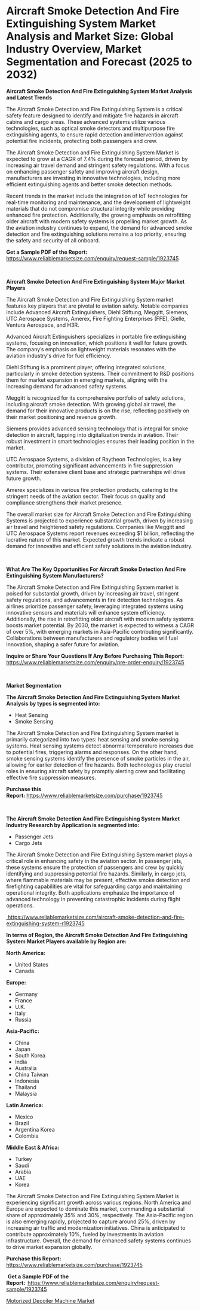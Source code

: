 <p><h1>Aircraft Smoke Detection And Fire Extinguishing System Market Analysis and Market Size: Global Industry Overview, Market Segmentation and Forecast (2025 to 2032)</h1></p><p><strong>Aircraft Smoke Detection And Fire Extinguishing System Market Analysis and Latest Trends</strong></p>
<p><p>The Aircraft Smoke Detection and Fire Extinguishing System is a critical safety feature designed to identify and mitigate fire hazards in aircraft cabins and cargo areas. These advanced systems utilize various technologies, such as optical smoke detectors and multipurpose fire extinguishing agents, to ensure rapid detection and intervention against potential fire incidents, protecting both passengers and crew.</p><p>The Aircraft Smoke Detection and Fire Extinguishing System Market is expected to grow at a CAGR of 7.4% during the forecast period, driven by increasing air travel demand and stringent safety regulations. With a focus on enhancing passenger safety and improving aircraft design, manufacturers are investing in innovative technologies, including more efficient extinguishing agents and better smoke detection methods. </p><p>Recent trends in the market include the integration of IoT technologies for real-time monitoring and maintenance, and the development of lightweight materials that do not compromise structural integrity while providing enhanced fire protection. Additionally, the growing emphasis on retrofitting older aircraft with modern safety systems is propelling market growth. As the aviation industry continues to expand, the demand for advanced smoke detection and fire extinguishing solutions remains a top priority, ensuring the safety and security of all onboard.</p></p>
<p><strong>Get a Sample PDF of the Report:&nbsp;</strong> <a href="https://www.reliablemarketsize.com/enquiry/request-sample/1923745?utm_campaign=1167&utm_medium=2&utm_source=Github&utm_content=ia&utm_term=14012025&utm_id=aircraft-smoke-detection-and-fire-extinguishing-system">https://www.reliablemarketsize.com/enquiry/request-sample/1923745</a></p>
<p>&nbsp;</p>
<p><strong>Aircraft Smoke Detection And Fire Extinguishing System Major Market Players</strong></p>
<p><p>The Aircraft Smoke Detection and Fire Extinguishing System market features key players that are pivotal to aviation safety. Notable companies include Advanced Aircraft Extinguishers, Diehl Stiftung, Meggitt, Siemens, UTC Aerospace Systems, Amerex, Fire Fighting Enterprises (FFE), Gielle, Ventura Aerospace, and H3R.</p><p>Advanced Aircraft Extinguishers specializes in portable fire extinguishing systems, focusing on innovation, which positions it well for future growth. The company’s emphasis on lightweight materials resonates with the aviation industry's drive for fuel efficiency.</p><p>Diehl Stiftung is a prominent player, offering integrated solutions, particularly in smoke detection systems. Their commitment to R&D positions them for market expansion in emerging markets, aligning with the increasing demand for advanced safety systems.</p><p>Meggitt is recognized for its comprehensive portfolio of safety solutions, including aircraft smoke detection. With growing global air travel, the demand for their innovative products is on the rise, reflecting positively on their market positioning and revenue growth.</p><p>Siemens provides advanced sensing technology that is integral for smoke detection in aircraft, tapping into digitalization trends in aviation. Their robust investment in smart technologies ensures their leading position in the market.</p><p>UTC Aerospace Systems, a division of Raytheon Technologies, is a key contributor, promoting significant advancements in fire suppression systems. Their extensive client base and strategic partnerships will drive future growth.</p><p>Amerex specializes in various fire protection products, catering to the stringent needs of the aviation sector. Their focus on quality and compliance strengthens their market presence.</p><p>The overall market size for Aircraft Smoke Detection and Fire Extinguishing Systems is projected to experience substantial growth, driven by increasing air travel and heightened safety regulations. Companies like Meggitt and UTC Aerospace Systems report revenues exceeding $1 billion, reflecting the lucrative nature of this market. Expected growth trends indicate a robust demand for innovative and efficient safety solutions in the aviation industry.</p></p>
<p>&nbsp;</p>
<p><strong>What Are The Key Opportunities For Aircraft Smoke Detection And Fire Extinguishing System Manufacturers?</strong></p>
<p><p>The Aircraft Smoke Detection and Fire Extinguishing System market is poised for substantial growth, driven by increasing air travel, stringent safety regulations, and advancements in fire detection technologies. As airlines prioritize passenger safety, leveraging integrated systems using innovative sensors and materials will enhance system efficiency. Additionally, the rise in retrofitting older aircraft with modern safety systems boosts market potential. By 2030, the market is expected to witness a CAGR of over 5%, with emerging markets in Asia-Pacific contributing significantly. Collaborations between manufacturers and regulatory bodies will fuel innovation, shaping a safer future for aviation.</p></p>
<p><strong>Inquire or Share Your Questions If Any Before Purchasing This Report:</strong> <a href="https://www.reliablemarketsize.com/enquiry/pre-order-enquiry/1923745?utm_campaign=1167&utm_medium=2&utm_source=Github&utm_content=ia&utm_term=14012025&utm_id=aircraft-smoke-detection-and-fire-extinguishing-system">https://www.reliablemarketsize.com/enquiry/pre-order-enquiry/1923745</a></p>
<p>&nbsp;</p>
<p><strong>Market Segmentation</strong></p>
<p><strong>The Aircraft Smoke Detection And Fire Extinguishing System Market Analysis by types is segmented into:</strong></p>
<p><ul><li>Heat Sensing</li><li>Smoke Sensing</li></ul></p>
<p><p>The Aircraft Smoke Detection and Fire Extinguishing System market is primarily categorized into two types: heat sensing and smoke sensing systems. Heat sensing systems detect abnormal temperature increases due to potential fires, triggering alarms and responses. On the other hand, smoke sensing systems identify the presence of smoke particles in the air, allowing for earlier detection of fire hazards. Both technologies play crucial roles in ensuring aircraft safety by promptly alerting crew and facilitating effective fire suppression measures.</p></p>
<p><strong>Purchase this Report:&nbsp;</strong><a href="https://www.reliablemarketsize.com/purchase/1923745?utm_campaign=1167&utm_medium=2&utm_source=Github&utm_content=ia&utm_term=14012025&utm_id=aircraft-smoke-detection-and-fire-extinguishing-system">https://www.reliablemarketsize.com/purchase/1923745</a></p>
<p>&nbsp;</p>
<p><strong>The Aircraft Smoke Detection And Fire Extinguishing System Market Industry Research by Application is segmented into:</strong></p>
<p><ul><li>Passenger Jets</li><li>Cargo Jets</li></ul></p>
<p><p>The Aircraft Smoke Detection and Fire Extinguishing System market plays a critical role in enhancing safety in the aviation sector. In passenger jets, these systems ensure the protection of passengers and crew by quickly identifying and suppressing potential fire hazards. Similarly, in cargo jets, where flammable materials may be present, effective smoke detection and firefighting capabilities are vital for safeguarding cargo and maintaining operational integrity. Both applications emphasize the importance of advanced technology in preventing catastrophic incidents during flight operations.</p></p>
<p><a href="https://www.reliablemarketsize.com/aircraft-smoke-detection-and-fire-extinguishing-system-r1923745?utm_campaign=1167&utm_medium=2&utm_source=Github&utm_content=ia&utm_term=14012025&utm_id=aircraft-smoke-detection-and-fire-extinguishing-system">&nbsp;https://www.reliablemarketsize.com/aircraft-smoke-detection-and-fire-extinguishing-system-r1923745</a></p>
<p><strong>In terms of Region, the Aircraft Smoke Detection And Fire Extinguishing System Market Players available by Region are:</strong></p>
<p>
    <p> <strong> North America: </strong>
        <ul>
            <li>United States</li>
            <li>Canada</li>
        </ul>
        </p> 
    <p> <strong> Europe: </strong>
        <ul>
            <li>Germany</li>
            <li>France</li>
            <li>U.K.</li>
            <li>Italy</li>
            <li>Russia</li>
        </ul>
        </p> 
    <p> <strong> Asia-Pacific: </strong>
        <ul>
            <li>China</li>
            <li>Japan</li>
            <li>South Korea</li>
            <li>India</li>
            <li>Australia</li>
            <li>China Taiwan</li>
            <li>Indonesia</li>
            <li>Thailand</li>
            <li>Malaysia</li>
        </ul>
        </p> 
    <p> <strong> Latin America: </strong>
        <ul>
            <li>Mexico</li>
            <li>Brazil</li>
            <li>Argentina Korea</li>
            <li>Colombia</li>
        </ul>
        </p> 
    <p> <strong> Middle East & Africa: </strong>
        <ul>
            <li>Turkey</li>
            <li>Saudi</li>
            <li>Arabia</li>
            <li>UAE</li>
            <li>Korea</li>
        </ul>
    </p>
    </p>
<p><p>The Aircraft Smoke Detection and Fire Extinguishing System Market is experiencing significant growth across various regions. North America and Europe are expected to dominate this market, commanding a substantial share of approximately 35% and 30%, respectively. The Asia-Pacific region is also emerging rapidly, projected to capture around 25%, driven by increasing air traffic and modernization initiatives. China is anticipated to contribute approximately 10%, fueled by investments in aviation infrastructure. Overall, the demand for enhanced safety systems continues to drive market expansion globally.</p></p>
<p><strong>Purchase this Report: </strong><a href="https://www.reliablemarketsize.com/purchase/1923745?utm_campaign=1167&utm_medium=2&utm_source=Github&utm_content=ia&utm_term=14012025&utm_id=aircraft-smoke-detection-and-fire-extinguishing-system">https://www.reliablemarketsize.com/purchase/1923745</a></p>
<p>&nbsp;<strong>Get a Sample PDF of the Report:&nbsp;&nbsp;</strong><a href="https://www.reliablemarketsize.com/enquiry/request-sample/1923745?utm_campaign=1167&utm_medium=2&utm_source=Github&utm_content=ia&utm_term=14012025&utm_id=aircraft-smoke-detection-and-fire-extinguishing-system">https://www.reliablemarketsize.com/enquiry/request-sample/1923745</a></p>
<p><strong></strong></p>
<p><p><a href="https://github.com/mabutironaldo/Market-Research-Report-List-6/blob/main/motorized-decoiler-machine-market.md?utm_campaign=1167&utm_medium=2&utm_source=Github&utm_content=ia&utm_term=14012025&utm_id=aircraft-smoke-detection-and-fire-extinguishing-system">Motorized Decoiler Machine Market</a></p></p>